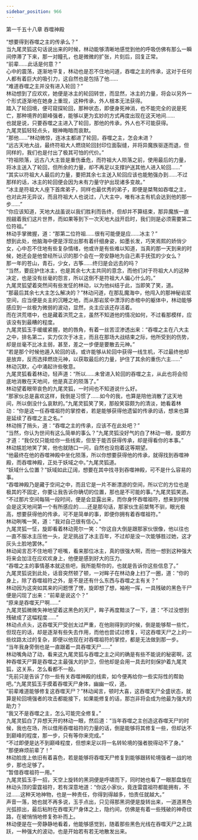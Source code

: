 ```yaml
---
sidebar_position: 966
---
```

 第一千五十八章 吞噬神殿


“想要得到吞噬之主的传承么？”  
当九尾灵狐这句话说出来的时候，林动能够清晰地感觉到他的呼吸仿佛有那么一瞬间停滞了下来，那一对瞳孔，也是微微的扩张，片刻后，回复正常。  
“前辈……此话是何意？”  
心中的震荡，逐渐地平复，林动也是忍不住地问道，吞噬之主的传承，这对于任何人都有着巨大的吸引力，这自然也是包括了他……  
“难道吞噬之主并没有进入轮回？”  
林动想到了应欢欢，她便是冰主的轮回转世，而显然，冰主的力量，将会以另外一个形式逐渐地在她身上重现，这种传承，外人根本无法获得。  
踏入了轮回境，便可窥探轮回，那种状态，即便身死神消，也不能完全的说是死亡，那种境界的巅峰强者，能够以更为玄妙的方式再度出现在这天地间……  
也就是说，只要吞噬之主进入了轮回，那他的传承，外人也不可能获得。  
九尾灵狐轻轻点头，眼神晦暗而哀默。  
“那他……”林动微惊，连冰主都进了轮回，吞噬之主，怎会未进？  
“远古天地大战，最终符祖大人燃烧轮回封印位面裂缝，并将异魔族驱逐而退，但同样的，我们也是付出了极其可怕的代价。”  
“符祖陨落，远古八大主皆是重伤垂危，而符祖大人陨落之前，使用最后的力量，将冰主送入了轮回，但所余的力量，却不再足以支撑护送其他人进入轮回……”  
“其实以符祖大人最后的力量，要把其余七主送入轮回应该也能勉强办到……不过那样的话，冰主的轮回便会因为未有力量守护出现诸多变故。”  
“冰主是符祖大人座下首席弟子，同样也最优秀的弟子，即便是桀骜如吞噬之主，也对此并无异议，而且符祖大人也说过，八大主中，唯有冰主有机会达到他的那一步……”  
“你应该知道，天地大战虽说以我们胜利而告终，但却并不算结束，那异魔族一直觊觎着我们这片世界，而如果等到下一次天地大战开启时，我们则是必须需要第二位符祖。”  
林动手掌微握，道：“那第二位符祖……很有可能便是应……冰主？”  
想到此处，他脑海中便是浮现出那有着纤细身姿，如墨长发，巧笑焉熙的娇俏少女，心中忍不住地有些复杂情绪，他或许是有些难以知道，当真的那一天到来的时候，她还会是他曾经所认识的那个会在一旁安静地为自己素手抚弦的少女么？  
那一年的苍山，青石，少女，古筝……终归是会远去的吗？  
“当然，要庇护住冰主，也是其余七大主共同的意念，而他们对于符祖大人的这种决定，也是没有丝毫的怨言，所以这倒不是符祖大人偏心什么的。”  
九尾灵狐望着突然间有些发怔的林动，以为他纠结于此，当即笑了笑，道。  
“那最后其余七大主怎么解决的？”林动问道，在那乱魔海中，他闯入的那神秘岩浆空间，应当便是炎主的沉睡之地，而从那岩浆中漂浮的赤棺中的躯体中，林动能够感应到一丝极为微弱的波动，显然，炎主应该还存活着。  
而在洪荒塔中，也是藏着洪荒之主，虽然不知道他的情况如何，不过看那模样，应该没有到最糟的程度。  
九尾灵狐玉手缓缓紧握，她的唇角，有着一丝苦涩渗透出来：“吞噬之主在八大主之中，排名第二，实力仅次于冰主，而且在那场大战结束之际，他所受到的伤势，却是丝毫不比冰主弱，甚至，差之一步便是要散去元神。”  
“若是那个时候他遁入轮回的话，或许能够从轮回中获得一线生机，不过最终他却是放弃，反而选择燃烧元神，以获取最后的力量，护住了其余的重伤六主……”  
林动沉默，心中涌起许些敬意。  
九尾灵狐看着林动，轻声道：“所以……未曾进入轮回的吞噬之主，从此也将会彻底地消散在天地间，他是真正的陨落了。”  
林动望着眼带哀色的九尾灵狐，一时间也不知道说什么好。  
“那家伙总是喜欢这样，我倒是习惯了……如今的我，也算是陪他消散了这天地间，所以倒没什么哀默的。”九尾灵狐笑了笑，那般笑容颇为的清淡，她看着林动：“你是这一任吞噬祖符的掌控者，若是能够获得他遗留的传承的话，想来也算是延续了吞噬之主之名。”  
林动捎了捎头，道：“吞噬之主的传承，应该不在此处吧？”  
“当然，你认为世间有这么简单的事么？”九尾灵狐没好气的白了林动一眼，旋即方才道：“我仅仅只能给你一些线索，但至于能否获得传承，却是得看你的本事。”  
林动尴尬地笑了笑，他也就随口一问，自然也没抱着这等期望。  
“他最终在他的吞噬神殿中坐化陨落，所以你想要获得他的传承，就得找到吞噬神殿，而吞噬神殿，正处于妖域之中。”九尾灵狐道。  
“妖域什么位置？”妖域如此辽阔，想要在其中找寻到吞噬神殿，可不是什么容易的事。  
“吞噬神殿乃是藏于空间之中，而且它是一片不断漂游的空间，所以它的方位也是极其的不固定，你要让我告诉你确切的位置，那也是不可能的事。”九尾灵狐笑道。  
“不过那片空间每隔一段时间，便是会显露出来，而你身怀吞噬祖符，想来到时候会是这天地间第一个有所感应的……还是那句话，那家伙生前桀骜不驯，眼光极高，想要获得他的传承，可不是简单的事，即便你拥有着吞噬祖符。”  
林动咧嘴一笑，道：“我对自己很有信心。”  
九尾灵狐一怔，旋即看着林动莞尔一笑：“你这自大倒是跟那家伙很像，他以往也一直不服冰主压他一头，足足挑战了冰主百年，不过却是没一次能够胜过她，这才灰头土脸地罢休。”  
林动闻言忍不住地咂了咂嘴，看来那位冰主，真的很强大啊，而他一想到这种强大将来会加注在应欢欢身上，他便是感到好大的压力。  
“吞噬之主的事情基本就这些吧，我所能帮你的，也就是告诉你这些信息了。”  
九尾灵狐说到此处，话音突然顿了顿，一对眸子在林动身上扫了一圈，道：“你的身上，除了吞噬祖符之外，是不是还有什么东西与吞噬之主有关？”  
林动因为这突如其来的问题愣了愣，旋即想了想，袖袍一挥，一具残破的黑色干尸便是闪现了出来：“前辈是说这个？”  
“原来是吞噬天尸啊……”  
九尾灵狐微微失神地望着这黑色的天尸，眸子再度黯淡了一下，道：“不过没想到残破成了这幅程度……”  
林动点点头，这吞噬天尸受创太过严重，在他刚得到的时候，倒是能够帮一些忙，但现在的话，却是逐渐有些失去作用，而他也尝试过修复，可这吞噬天尸之上的一些纹路太过的复杂，即便以他现在对吞噬祖符的掌控，都是无法做到那一步。  
“当年我身旁倒也是一直跟着一具吞噬天尸……”  
林动嘴角动了动，看来这九尾灵狐与吞噬之主之间的确是有些不能说的秘密啊，这种吞噬天尸算是吞噬之主最强大的护卫，但他却是会用一具去时刻保护着九尾灵狐，这关系，怎么看都不一般。  
“先前只是告诉了你一些有关吞噬神殿的线索，如今便再给你一些实际性的帮助吧。”九尾灵狐玉手摸着吞噬天尸身体，幽幽一叹，道。  
“前辈难道能够修复这吞噬天尸？”林动闻言，顿时大喜，这吞噬天尸全盛状态，就算是轮回境强者的攻击都能接下，如果能修复的话，那岂非将会成为他最为强大的助力？  
“我又不是吞噬之主，怎么可能完全修复。”  
九尾灵狐白了异想天开的林动一眼，然后道：“当年吞噬之主创造这吞噬天尸的时候，我也在场，所以借用吞噬祖符的力量的话，倒是能够将其修复一些，但却达不到巅峰的程度，那一步，只有等你来完成。”  
“不过即便是达不到巅峰程度，但想来足以将一名转轮境的强者脱得动不了身。”  
“那便麻烦前辈了！”  
林动脸庞上依旧有着喜色，若是能够将吞噬天尸修复到能够跟转轮境强者一战的地步，那也足够了。  
“暂借吞噬祖符一用。”  
九尾灵狐玉手一招，天空上旋转的黑洞便是呼啸而下，同时她也看了一眼那盘旋在林动头顶的雷霆祖符，若有深意地道：“你这小家伙，竟连雷霆祖符都能拥有，不过……这种天地神物，也是一种责任，你得到得越多，怕责任就越大。”  
声音一落，她也就不再多说，玉手点出，只见得那黑洞便是旋转出来，一道道黑色光弧掠出，最后粘附在吞噬天尸身体之上，隐约间，仿佛是有着一些残破的神奇纹路，在被悄悄地修复弥补而上。  
林动便是在一旁静静地看着，他能够感觉到，随着那些黑色光线在吞噬天尸之上跳跃，一种强大的波动，也是开始若有若无地散发出来。  
  
  
